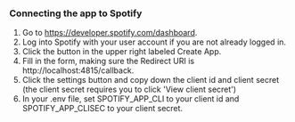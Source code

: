 ### Connecting the app to Spotify
1. Go to https://developer.spotify.com/dashboard. 
2. Log into Spotify with your user account if you are not already logged in.
3. Click the button in the upper right labeled Create App.
4. Fill in the form, making sure the Redirect URI is http://localhost:4815/callback.
5. Click the settings button and copy down the client id and client secret (the client secret requires you to click 'View client secret')
6. In your .env file, set SPOTIFY_APP_CLI to your client id and SPOTIFY_APP_CLISEC to your client secret.  
